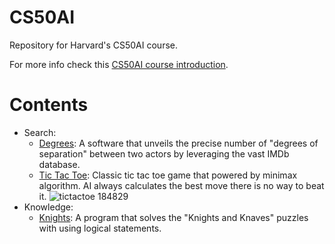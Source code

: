 # CS50AI
Repository for Harvard's CS50AI course.

For more info check this [CS50AI course introduction](https://cs50.harvard.edu/ai/2020/).

# Contents
- Search:
  - [Degrees](https://github.com/BurakAhmet/cs50AI/tree/main/0.Search/degrees): A software that unveils the precise number of "degrees of separation" between two actors by leveraging the vast IMDb database.
  - [Tic Tac Toe](https://github.com/BurakAhmet/cs50AI/tree/main/0.Search/tictactoe): Classic tic tac toe game that powered by minimax algorithm. AI always calculates the best move there is no way to beat it.
    ![tictactoe 184829](https://github.com/BurakAhmet/cs50AI/assets/89780902/ec4faefa-aa9d-4c93-b4da-81a01a4775e1)
- Knowledge:
  - [Knights](https://github.com/BurakAhmet/cs50AI/tree/main/1.Knowledge/knights): A program that solves the "Knights and Knaves" puzzles with using logical statements.
